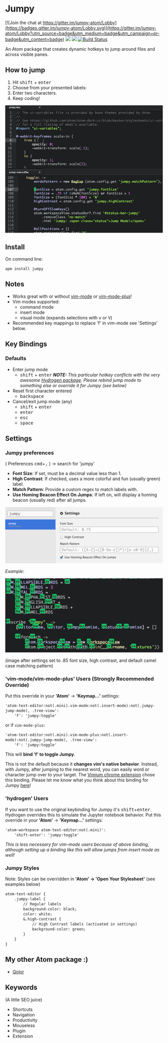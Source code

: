 # Jumpy

[![Join the chat at https://gitter.im/jumpy-atom/Lobby](https://badges.gitter.im/jumpy-atom/Lobby.svg)](https://gitter.im/jumpy-atom/Lobby?utm_source=badge&utm_medium=badge&utm_campaign=pr-badge&utm_content=badge)
![](https://img.shields.io/apm/dm/jumpy.svg)
![](https://img.shields.io/apm/v/jumpy.svg)
[![Build Status](https://travis-ci.org/DavidLGoldberg/jumpy.svg?branch=master)](https://travis-ci.org/DavidLGoldberg/jumpy)

An Atom package that creates dynamic hotkeys to jump around files and across visible panes.

## How to jump

1.  Hit <kbd>shift</kbd> + <kbd>enter</kbd>
2.  Choose from your presented labels:
3.  Enter two characters.
4.  Keep coding!

[ ![Jumpy in Action! - (gif made with recordit.co)][1]](https://raw.githubusercontent.com/DavidLGoldberg/jumpy/master/_images/jumpy.gif)

[1]: https://raw.githubusercontent.com/DavidLGoldberg/jumpy/master/_images/jumpy.gif

## Install
On command line:
```
apm install jumpy
```

## Notes

*   Works great with or without [vim-mode](https://github.com/atom/vim-mode "vim-mode's Homepage") or [vim-mode-plus](https://atom.io/packages/vim-mode-plus "vim-mode-plus's Homepage")!
  *   Vim modes supported:
      *   command mode
      *   insert mode
      *   visual mode (expands selections with <kbd>v</kbd> or <kbd>V</kbd>)
  *   Recommended key mappings to replace 'f' in vim-mode see 'Settings' below.

## Key Bindings

### Defaults

*   Enter jump mode
    *   <kbd>shift</kbd> + <kbd>enter</kbd>
    _**NOTE:** This particular hotkey conflicts with the very awesome [Hydrogen package](https://nteract.io/atom).
    Please rebind jump mode to something else or override it for Jumpy (see below)_
*   Reset first character entered
    *   <kbd>backspace</kbd>
*   Cancel/exit jump mode (any)
    *   <kbd>shift</kbd> + <kbd>enter</kbd>
    *   <kbd>enter</kbd>
    *   <kbd>esc</kbd>
    *   <kbd>space</kbd>

## Settings

### Jumpy preferences

( Preferences <kbd>cmd</kbd>+<kbd>,</kbd> ) -> search for 'jumpy'

*   **Font Size**:
If set, must be a decimal value less than 1.
*   **High Contrast**:
If checked, uses a more colorful and fun (usually green) label.
*   **Match Pattern**:
Provide a custom regex to match labels with.
*   **Use Homing Beacon Effect On Jumps**:
If left on, will display a homing beacon (usually red) after all jumps.

![Jumpy settings](https://raw.githubusercontent.com/DavidLGoldberg/jumpy/master/_images/jumpy-settings.png)

*Example*:

![Jumpy example](https://raw.githubusercontent.com/DavidLGoldberg/jumpy/master/_images/jumpy-high-contrast-font-camel.png)

(image after settings set to .85 font size, high contrast, and default camel case matching pattern)

### 'vim-mode/vim-mode-plus' Users (Strongly Recommended Override)

Put this override in your **'Atom'** -> **'Keymap...'** settings:

    'atom-text-editor:not(.mini).vim-mode:not(.insert-mode):not(.jumpy-jump-mode), .tree-view':
        'f': 'jumpy:toggle'

or if `vim-mode-plus`:

    'atom-text-editor:not(.mini).vim-mode-plus:not(.insert-mode):not(.jumpy-jump-mode), .tree-view':
        'f': 'jumpy:toggle'

This will **bind 'f' to toggle Jumpy**.

This is not the default because it **changes vim's native behavior**.
Instead, with Jumpy, after jumping to the nearest word, you can easily word or character jump over to your target.
The [Vimium chrome extension](https://chrome.google.com/webstore/detail/vimium/dbepggeogbaibhgnhhndojpepiihcmeb?hl=en) chose this binding.
Please let me know what you think about this binding for Jumpy [here](https://discuss.atom.io/t/introducing-jumpy-new-package/10980/28)!

### 'hydrogen' Users
If you want to use the original keybinding for Jumpy it's <kbd>shift</kbd>+<kbd>enter</kbd>.  Hydrogen overrides this to simulate the Jupyter notebook behavior.
Put this override in your **'Atom'** -> **'Keymap...'** settings:

    'atom-workspace atom-text-editor:not(.mini)':
        'shift-enter': 'jumpy:toggle'

_This is less necessary for vim-mode users because of above binding, although setting up a binding like this will allow jumps from insert mode as well!_

### Jumpy Styles

Note: Styles can be overridden in **'Atom' -> 'Open Your Stylesheet'**
(see examples below)

```less
atom-text-editor {
    .jumpy-label {
        // Regular labels
        background-color: black;
        color: white;
        &.high-contrast {
            // High Contrast labels (activated in settings)
            background-color: green;
        }
    }
}
```

## My other Atom package :)

*   [Qolor](https://atom.io/packages/qolor)

## Keywords

(A little SEO juice)

*   Shortcuts
*   Navigation
*   Productivity
*   Mouseless
*   Plugin
*   Extension
